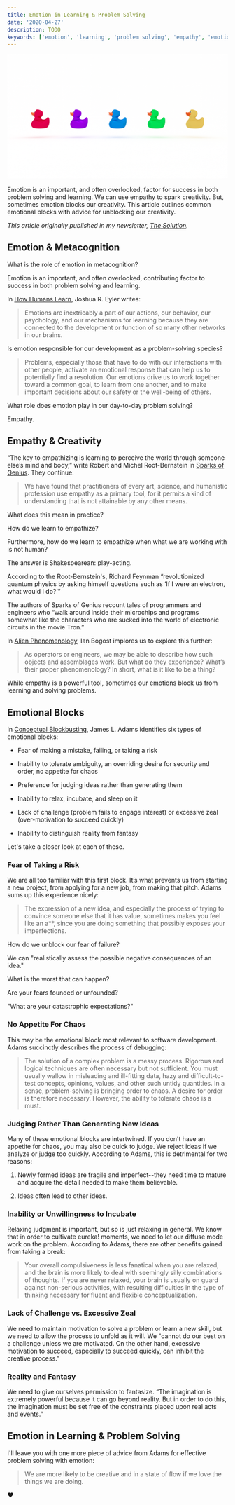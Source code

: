 ```yaml
---
title: Emotion in Learning & Problem Solving
date: '2020-04-27'
description: TODO
keywords: ['emotion', 'learning', 'problem solving', 'empathy', 'emotional blocks']
---
```


![](./jarednielsen-solution-emotion.png)

Emotion is an important, and often overlooked, factor for success in both problem solving and learning. We can use empathy to spark creativity. But, sometimes emotion blocks our creativity. This article outlines common emotional blocks with advice for unblocking our creativity.

_This article originally published in my newsletter, [The Solution](https://mailchi.mp/56497a1c27df/the-solution-how-are-you-feeling)._

## Emotion & Metacognition

What is the role of emotion in metacognition? 

Emotion is an important, and often overlooked, contributing factor to success in both problem solving and learning. 

In [How Humans Learn](https://amzn.to/3cmDuvR), Joshua R. Eyler writes:

> Emotions are inextricably a part of our actions, our behavior, our psychology, and our mechanisms for learning because they are connected to the development or function of so many other networks in our brains. 

Is emotion responsible for our development as a problem-solving species?

> Problems, especially those that have to do with our interactions with other people, activate an emotional response that can help us to potentially find a resolution. Our emotions drive us to work together toward a common goal, to learn from one another, and to make important decisions about our safety or the well-being of others. 

What role does emotion play in our day-to-day problem solving?

Empathy.


## Empathy & Creativity

“The key to empathizing is learning to perceive the world through someone else’s mind and body,” write Robert and Michel Root-Bernstein in [Sparks of Genius](https://amzn.to/2UhVpgo). They continue: 

> We have found that practitioners of every art, science, and humanistic profession use empathy as a primary tool, for it permits a kind of understanding that is not attainable by any other means. 

What does this mean in practice? 

How do we learn to empathize? 

Furthermore, how do we learn to empathize when what we are working with is not human? 

The answer is Shakespearean: play-acting. 

According to the Root-Bernstein's, Richard Feynman “revolutionized quantum physics by asking himself questions such as ‘If I were an electron, what would I do?’”

The authors of Sparks of Genius recount tales of programmers and engineers who “walk around inside their microchips and programs somewhat like the characters who are sucked into the world of electronic circuits in the movie Tron.” 

In [Alien Phenomenology](https://amzn.to/2xEIyMo), Ian Bogost implores us to explore this further:

> As operators or engineers, we may be able to describe how such objects and assemblages work. But what do they experience? What’s their proper phenomenology? In short, what is it like to be a thing?

While empathy is a powerful tool, sometimes our emotions block us from learning and solving problems. 


## Emotional Blocks

In [Conceptual Blockbusting](https://amzn.to/2Io9QrZ), James L. Adams identifies six types of emotional blocks:

* Fear of making a mistake, failing, or taking a risk

* Inability to tolerate ambiguity, an overriding desire for security and order, no appetite for chaos

* Preference for judging ideas rather than generating them

* Inability to relax, incubate, and sleep on it

* Lack of challenge (problem fails to engage interest) or excessive zeal (over-motivation to succeed quickly)

* Inability to distinguish reality from fantasy

Let's take a closer look at each of these.


### Fear of Taking a Risk

We are all too familiar with this first block. It’s what prevents us from starting a new project, from applying for a new job, from making that pitch. Adams sums up this experience nicely: 

> The expression of a new idea, and especially the process of trying to convince someone else that it has value, sometimes makes you feel like an a**, since you are doing something that possibly exposes your imperfections. 

How do we unblock our fear of failure? 

We can "realistically assess the possible negative consequences of an idea."

What is the worst that can happen?

Are your fears founded or unfounded?

"What are your catastrophic expectations?"


### No Appetite For Chaos

This may be the emotional block most relevant to software development. Adams succinctly describes the process of debugging:

> The solution of a complex problem is a messy process. Rigorous and logical techniques are often necessary but not sufficient. You must usually wallow in misleading and ill-fitting data, hazy and difficult-to-test concepts, opinions, values, and other such untidy quantities. In a sense, problem-solving is bringing order to chaos. A desire for order is therefore necessary. However, the ability to tolerate chaos is a must.


### Judging Rather Than Generating New Ideas

Many of these emotional blocks are intertwined. If you don’t have an appetite for chaos, you may also be quick to judge. We reject ideas if we analyze or judge too quickly. According to Adams, this is detrimental for two reasons: 

1. Newly formed ideas are fragile and imperfect--they need time to mature and acquire the detail needed to make them believable. 

2. Ideas often lead to other ideas. 


### Inability or Unwillingness to Incubate

Relaxing judgment is important, but so is just relaxing in general. We know that in order to cultivate eureka! moments, we need to let our diffuse mode work on the problem. According to Adams, there are other benefits gained from taking a break:

> Your overall compulsiveness is less fanatical when you are relaxed, and the brain is more likely to deal with seemingly silly combinations of thoughts. If you are never relaxed, your brain is usually on guard against non-serious activities, with resulting difficulties in the type of thinking necessary for fluent and flexible conceptualization.


### Lack of Challenge vs. Excessive Zeal

We need to maintain motivation to solve a problem or learn a new skill, but we need to allow the process to unfold as it will. We "cannot do our best on a challenge unless we are motivated. On the other hand, excessive motivation to succeed, especially to succeed quickly, can inhibit the creative process.”


### Reality and Fantasy

We need to give ourselves permission to fantasize. “The imagination is extremely powerful because it can go beyond reality. But in order to do this, the imagination must be set free of the constraints placed upon real acts and events.”


## Emotion in Learning & Problem Solving

I'll leave you with one more piece of advice from Adams for effective problem solving with emotion:

> We are more likely to be creative and in a state of flow if we love the things we are doing. 

❤️
